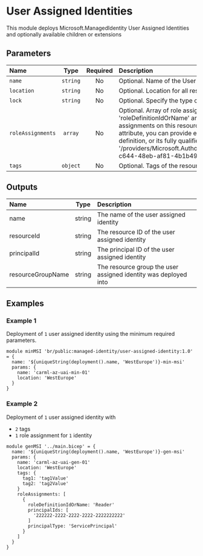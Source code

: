# User Assigned Identities

This module deploys Microsoft.ManagedIdentity User Assigned Identities and optionally available children or extensions

## Parameters

| Name              | Type     | Required | Description                                                                                                                                                                                                                                                                                                                                                                                                    |
| :---------------- | :------: | :------: | :------------------------------------------------------------------------------------------------------------------------------------------------------------------------------------------------------------------------------------------------------------------------------------------------------------------------------------------------------------------------------------------------------------- |
| `name`            | `string` | No       | Optional. Name of the User Assigned Identity.                                                                                                                                                                                                                                                                                                                                                                  |
| `location`        | `string` | No       | Optional. Location for all resources.                                                                                                                                                                                                                                                                                                                                                                          |
| `lock`            | `string` | No       | Optional. Specify the type of lock.                                                                                                                                                                                                                                                                                                                                                                            |
| `roleAssignments` | `array`  | No       | Optional. Array of role assignment objects that contain the 'roleDefinitionIdOrName' and 'principalId' to define RBAC role assignments on this resource. In the roleDefinitionIdOrName attribute, you can provide either the display name of the role definition, or its fully qualified ID in the following format: '/providers/Microsoft.Authorization/roleDefinitions/c2f4ef07-c644-48eb-af81-4b1b4947fb11' |
| `tags`            | `object` | No       | Optional. Tags of the resource.                                                                                                                                                                                                                                                                                                                                                                                |

## Outputs

| Name              | Type   | Description                                                     |
| :---------------- | :----: | :-------------------------------------------------------------- |
| name              | string | The name of the user assigned identity                          |
| resourceId        | string | The resource ID of the user assigned identity                   |
| principalId       | string | The principal ID of the user assigned identity                  |
| resourceGroupName | string | The resource group the user assigned identity was deployed into |

## Examples

### Example 1

Deployment of `1` user assigned identity using the minimum required parameters.

```bicep
module minMSI 'br/public:managed-identity/user-assigned-identity:1.0' = {
  name: '${uniqueString(deployment().name, 'WestEurope')}-min-msi'
  params: {
    name: 'carml-az-uai-min-01'
    location: 'WestEurope'
  }
}
```

### Example 2

Deployment of `1` user assigned identity with
- `2` tags
- `1` role assignment for `1` identity

```bicep
module genMSI '../main.bicep' = {
  name: '${uniqueString(deployment().name, 'WestEurope')}-gen-msi'
  params: {
    name: 'carml-az-uai-gen-01'
    location: 'WestEurope'
    tags: {
      tag1: 'tag1Value'
      tag2: 'tag2Value'
    }
    roleAssignments: [
      {
        roleDefinitionIdOrName: 'Reader'
        principalIds: [
          '222222-2222-2222-2222-2222222222'
        ]
        principalType: 'ServicePrincipal'
      }
    ]
  }
}
```